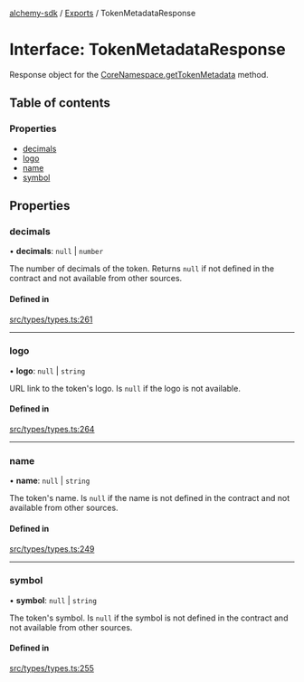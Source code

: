 [alchemy-sdk](../README.md) / [Exports](../modules.md) / TokenMetadataResponse

# Interface: TokenMetadataResponse

Response object for the [CoreNamespace.getTokenMetadata](../classes/CoreNamespace.md#gettokenmetadata) method.

## Table of contents

### Properties

- [decimals](TokenMetadataResponse.md#decimals)
- [logo](TokenMetadataResponse.md#logo)
- [name](TokenMetadataResponse.md#name)
- [symbol](TokenMetadataResponse.md#symbol)

## Properties

### decimals

• **decimals**: ``null`` \| `number`

The number of decimals of the token. Returns `null` if not defined in the
contract and not available from other sources.

#### Defined in

[src/types/types.ts:261](https://github.com/alchemyplatform/alchemy-sdk-js/blob/f2b072e/src/types/types.ts#L261)

___

### logo

• **logo**: ``null`` \| `string`

URL link to the token's logo. Is `null` if the logo is not available.

#### Defined in

[src/types/types.ts:264](https://github.com/alchemyplatform/alchemy-sdk-js/blob/f2b072e/src/types/types.ts#L264)

___

### name

• **name**: ``null`` \| `string`

The token's name. Is `null` if the name is not defined in the contract and
not available from other sources.

#### Defined in

[src/types/types.ts:249](https://github.com/alchemyplatform/alchemy-sdk-js/blob/f2b072e/src/types/types.ts#L249)

___

### symbol

• **symbol**: ``null`` \| `string`

The token's symbol. Is `null` if the symbol is not defined in the contract
and not available from other sources.

#### Defined in

[src/types/types.ts:255](https://github.com/alchemyplatform/alchemy-sdk-js/blob/f2b072e/src/types/types.ts#L255)
